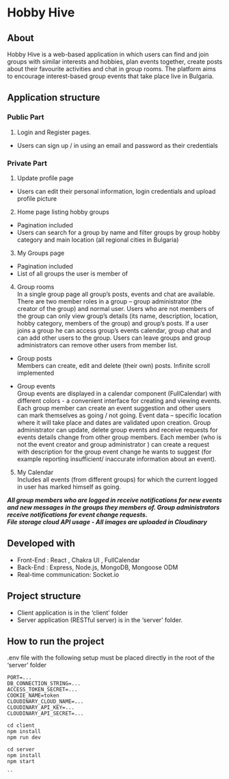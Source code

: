 # Hobby Hive

## About
Hobby Hive is a web-based application in which users can find and join groups with similar interests and hobbies, plan events together, create posts about their favourite activities and chat in group rooms. The platform aims to encourage interest-based group events that take place live in Bulgaria.

## Application structure

### Public Part
1. Login and Register pages.
* Users can sign up / in using an email and password as their credentials
  
### Private Part
1. Update profile page
* Users can edit their personal information, login credentials and upload profile picture

2. Home page listing hobby groups
-	Pagination included
-	Users can search for a group by name and filter groups by group hobby category and main location (all regional cities in Bulgaria)

3. My Groups page
-	Pagination included
-	List of all groups the user is member of

4. Group rooms  
In a single group page all group’s posts, events and chat are available. There are two member roles in a group – group administrator (the creator of the group) and normal user. Users who are not members of the group can only view group’s details (its name, description, location, hobby category, members of the group) and group’s posts. If a user joins a group he can access group’s events calendar, group chat and can add other users to the group. Users can leave groups and group administrators can remove other users from member list.
  * Group posts  
    Members can create, edit and delete (their own) posts. Infinite scroll implemented
    
  * Group events  
Group events are displayed in a calendar component (FullCalendar) with different colors - а convenient interface for creating and viewing events.  
Each group member can create an event suggestion and other users can mark themselves as going / not going. Event data – specific location where it will take place and dates are validated upon creation. Group administrator can update, delete group events and  receive requests for events details change from other group members. Each member (who is not the event creator and group administrator ) can create a request with description for the group event change he wants to suggest (for example reporting insufficient/ inaccurate information about an event).
 
5. My Calendar  
Includes all events (from different groups) for which the current logged in user has marked himself as going.

***All group members who are logged in receive notifications for new events and new messages in the groups they members of. Group administrators receive notifications for event change requests.***  
***File storage cloud API usage - All images are uploaded in Cloudinary***

## Developed with
* Front-End : React , Chakra UI , FullCalendar
* Back-End : Express, Node.js, MongoDB, Mongoose ODM
* Real-time communication: Socket.io

## Project structure
* Client application is in the ‘client’ folder
* Server application (RESTful server) is in the ‘server’ folder.

## How to run the project

.env file with the following setup must be placed directly in the root of the ‘server’ folder

```
PORT=...
DB_CONNECTION_STRING=...
ACCESS_TOKEN_SECRET=...
COOKIE_NAME=token
CLOUDINARY_CLOUD_NAME=...
CLOUDINARY_API_KEY=...
CLOUDINARY_API_SECRET=...
```
```
cd client  
npm install  
npm run dev  
```
```
cd server  
npm install  
npm start  

``

